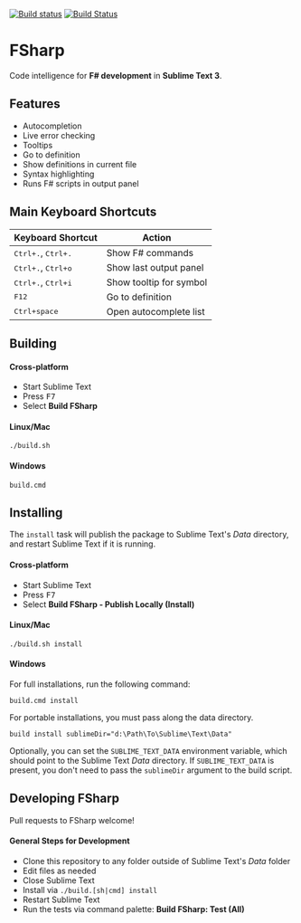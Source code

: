 [![Build status](https://ci.appveyor.com/api/projects/status/uuqaj61vyqwwxqe1/branch/master?svg=true)](https://ci.appveyor.com/project/guillermooo/sublime-fsharp-package/branch/master) [![Build Status](https://travis-ci.org/fsharp/sublime-fsharp-package.svg?branch=master)](https://travis-ci.org/fsharp/sublime-fsharp-package)

# FSharp

Code intelligence for **F# development** in **Sublime Text 3**.


## Features

- Autocompletion
- Live error checking
- Tooltips
- Go to definition
- Show definitions in current file
- Syntax highlighting
- Runs F# scripts in output panel


## Main Keyboard Shortcuts

Keyboard Shortcut   | Action
------------------ | ------------- |
<kbd>Ctrl+.</kbd>, <kbd>Ctrl+.</kbd> | Show F# commands
<kbd>Ctrl+.</kbd>, <kbd>Ctrl+o</kbd> | Show last output panel
<kbd>Ctrl+.</kbd>, <kbd>Ctrl+i</kbd> | Show tooltip for symbol
<kbd>F12</kbd> | Go to definition
<kbd>Ctrl+space</kbd> | Open autocomplete list


## Building


#### Cross-platform

- Start Sublime Text
- Press <kbd>F7</kbd>
- Select **Build FSharp**


#### Linux/Mac

```shell
./build.sh
```


#### Windows

```shell
build.cmd
```

## Installing


The `install` task
will publish the package
to Sublime Text's *Data* directory,
and restart Sublime Text if it is running.


#### Cross-platform

- Start Sublime Text
- Press <kbd>F7</kbd>
- Select **Build FSharp - Publish Locally (Install)**


#### Linux/Mac

```shell
./build.sh install
```


#### Windows

For full installations,
run the following command:

```shell
build.cmd install
```

For portable installations,
you must pass along
the data directory.

```shell
build install sublimeDir="d:\Path\To\Sublime\Text\Data"
```

Optionally, you can set
the `SUBLIME_TEXT_DATA` environment variable,
which should point to the Sublime Text *Data* directory.
If `SUBLIME_TEXT_DATA` is present,
you don't need to pass the `sublimeDir` argument
to the build script.


## Developing FSharp

Pull requests to FSharp welcome!


#### General Steps for Development

* Clone this repository to any folder outside of Sublime Text's *Data* folder
* Edit files as needed
* Close Sublime Text
* Install via `./build.[sh|cmd] install`
* Restart Sublime Text
* Run the tests via command palette: **Build FSharp: Test (All)**
